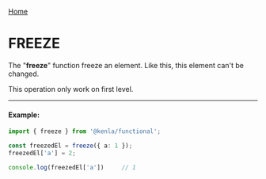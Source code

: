 [Home](./../../README.md)

# FREEZE

The "**freeze**" function freeze an element. Like this, this element can't be changed.

This operation only work on first level.

--------------
#### Example:
``` typescript
import { freeze } from '@kenla/functional';

const freezedEl = freeze({ a: 1 });
freezedEl['a'] = 2;

console.log(freezedEl['a'])     // 1
```
